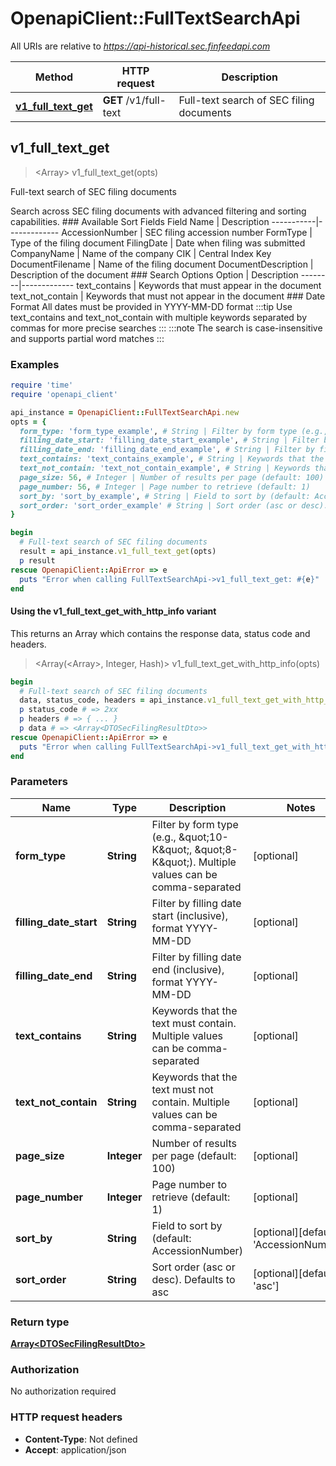 # OpenapiClient::FullTextSearchApi

All URIs are relative to *https://api-historical.sec.finfeedapi.com*

| Method | HTTP request | Description |
| ------ | ------------ | ----------- |
| [**v1_full_text_get**](FullTextSearchApi.md#v1_full_text_get) | **GET** /v1/full-text | Full-text search of SEC filing documents |


## v1_full_text_get

> <Array<DTOSecFilingResultDto>> v1_full_text_get(opts)

Full-text search of SEC filing documents

Search across SEC filing documents with advanced filtering and sorting capabilities.    ### Available Sort Fields    Field Name | Description  -----------|-------------  AccessionNumber | SEC filing accession number  FormType | Type of the filing document  FilingDate | Date when filing was submitted  CompanyName | Name of the company  CIK | Central Index Key  DocumentFilename | Name of the filing document  DocumentDescription | Description of the document    ### Search Options    Option | Description  --------|-------------  text_contains | Keywords that must appear in the document  text_not_contain | Keywords that must not appear in the document    ### Date Format  All dates must be provided in YYYY-MM-DD format    :::tip  Use text_contains and text_not_contain with multiple keywords separated by commas for more precise searches  :::    :::note  The search is case-insensitive and supports partial word matches  :::

### Examples

```ruby
require 'time'
require 'openapi_client'

api_instance = OpenapiClient::FullTextSearchApi.new
opts = {
  form_type: 'form_type_example', # String | Filter by form type (e.g., \"10-K\", \"8-K\"). Multiple values can be comma-separated
  filling_date_start: 'filling_date_start_example', # String | Filter by filling date start (inclusive), format YYYY-MM-DD
  filling_date_end: 'filling_date_end_example', # String | Filter by filling date end (inclusive), format YYYY-MM-DD
  text_contains: 'text_contains_example', # String | Keywords that the text must contain. Multiple values can be comma-separated
  text_not_contain: 'text_not_contain_example', # String | Keywords that the text must not contain. Multiple values can be comma-separated
  page_size: 56, # Integer | Number of results per page (default: 100)
  page_number: 56, # Integer | Page number to retrieve (default: 1)
  sort_by: 'sort_by_example', # String | Field to sort by (default: AccessionNumber)
  sort_order: 'sort_order_example' # String | Sort order (asc or desc). Defaults to asc
}

begin
  # Full-text search of SEC filing documents
  result = api_instance.v1_full_text_get(opts)
  p result
rescue OpenapiClient::ApiError => e
  puts "Error when calling FullTextSearchApi->v1_full_text_get: #{e}"
end
```

#### Using the v1_full_text_get_with_http_info variant

This returns an Array which contains the response data, status code and headers.

> <Array(<Array<DTOSecFilingResultDto>>, Integer, Hash)> v1_full_text_get_with_http_info(opts)

```ruby
begin
  # Full-text search of SEC filing documents
  data, status_code, headers = api_instance.v1_full_text_get_with_http_info(opts)
  p status_code # => 2xx
  p headers # => { ... }
  p data # => <Array<DTOSecFilingResultDto>>
rescue OpenapiClient::ApiError => e
  puts "Error when calling FullTextSearchApi->v1_full_text_get_with_http_info: #{e}"
end
```

### Parameters

| Name | Type | Description | Notes |
| ---- | ---- | ----------- | ----- |
| **form_type** | **String** | Filter by form type (e.g., \&quot;10-K\&quot;, \&quot;8-K\&quot;). Multiple values can be comma-separated | [optional] |
| **filling_date_start** | **String** | Filter by filling date start (inclusive), format YYYY-MM-DD | [optional] |
| **filling_date_end** | **String** | Filter by filling date end (inclusive), format YYYY-MM-DD | [optional] |
| **text_contains** | **String** | Keywords that the text must contain. Multiple values can be comma-separated | [optional] |
| **text_not_contain** | **String** | Keywords that the text must not contain. Multiple values can be comma-separated | [optional] |
| **page_size** | **Integer** | Number of results per page (default: 100) | [optional] |
| **page_number** | **Integer** | Page number to retrieve (default: 1) | [optional] |
| **sort_by** | **String** | Field to sort by (default: AccessionNumber) | [optional][default to &#39;AccessionNumber&#39;] |
| **sort_order** | **String** | Sort order (asc or desc). Defaults to asc | [optional][default to &#39;asc&#39;] |

### Return type

[**Array&lt;DTOSecFilingResultDto&gt;**](DTOSecFilingResultDto.md)

### Authorization

No authorization required

### HTTP request headers

- **Content-Type**: Not defined
- **Accept**: application/json

